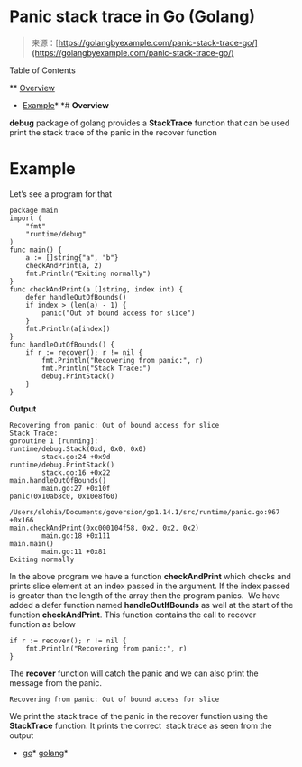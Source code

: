 <!--yml
category: 未分类
date: 2024-10-13 06:26:27
-->

# Panic stack trace in Go (Golang)

> 来源：[https://golangbyexample.com/panic-stack-trace-go/](https://golangbyexample.com/panic-stack-trace-go/)

Table of Contents

 **   [Overview](#Overview "Overview")
*   [Example](#Example "Example")*  *# **Overview**

**debug** package of golang provides a **StackTrace** function that can be used print the stack trace of the panic in the recover function

# **Example**

Let’s see a program for that

```
package main
import (
    "fmt"
    "runtime/debug"
)
func main() {
    a := []string{"a", "b"}
    checkAndPrint(a, 2)
    fmt.Println("Exiting normally")
}
func checkAndPrint(a []string, index int) {
    defer handleOutOfBounds()
    if index > (len(a) - 1) {
        panic("Out of bound access for slice")
    }
    fmt.Println(a[index])
}
func handleOutOfBounds() {
    if r := recover(); r != nil {
        fmt.Println("Recovering from panic:", r)
        fmt.Println("Stack Trace:")
        debug.PrintStack()
    }
}
```

**Output**

```
Recovering from panic: Out of bound access for slice
Stack Trace:
goroutine 1 [running]:
runtime/debug.Stack(0xd, 0x0, 0x0)
        stack.go:24 +0x9d
runtime/debug.PrintStack()
        stack.go:16 +0x22
main.handleOutOfBounds()
        main.go:27 +0x10f
panic(0x10ab8c0, 0x10e8f60)
        /Users/slohia/Documents/goversion/go1.14.1/src/runtime/panic.go:967 +0x166
main.checkAndPrint(0xc000104f58, 0x2, 0x2, 0x2)
        main.go:18 +0x111
main.main()
        main.go:11 +0x81
Exiting normally
```

In the above program we have a function **checkAndPrint** which checks and prints slice element at an index passed in the argument. If the index passed is greater than the length of the array then the program panics.  We have added a defer function named **handleOutIfBounds** as well at the start of the function **checkAndPrint**. This function contains the call to recover function as below

```
if r := recover(); r != nil {
    fmt.Println("Recovering from panic:", r)
}
```

The **recover** function will catch the panic and we can also print the message from the panic. 

```
Recovering from panic: Out of bound access for slice
```

We print the stack trace of the panic in the recover function using the **StackTrace** function. It prints the correct  stack trace as seen from the output

*   [go](https://golangbyexample.com/tag/go/)*   [golang](https://golangbyexample.com/tag/golang/)*